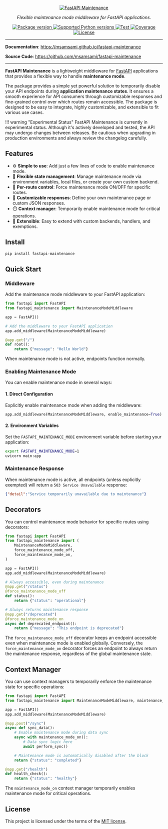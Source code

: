 <p align="center">
  <a href="https://msamsami.github.io/fastapi-maintenance">
    <img src="https://raw.githubusercontent.com/msamsami/fastapi-maintenance/main/docs/img/header.svg" alt="FastAPI Maintenance">
  </a>
</p>
<p align="center">
    <em>Flexible maintenance mode middleware for FastAPI applications.</em>
</p>

<p align="center">
  <a href="https://pypi.org/project/fastapi-maintenance/">
    <img src="https://img.shields.io/pypi/v/fastapi-maintenance?color=orange&label=pypi" alt="Package version">
  </a>
  <a href="https://pypi.org/project/fastapi-maintenance/">
    <img src="https://img.shields.io/badge/python-3.8%20%7C%203.9%20%7C%203.10%20%7C%203.11%20%7C%203.12%20%7C%203.13-blue" alt="Supported Python versions">
  </a>
  <a href="https://github.com/msamsami/fastapi-maintenance/actions?query=workflow%3ATest+event%3Apush+branch%3Amain" target="_blank">
    <img src="https://github.com/msamsami/fastapi-maintenance/actions/workflows/ci.yml/badge.svg?event=push&branch=main" alt="Test">
  </a>
  <a href="https://codecov.io/gh/msamsami/fastapi-maintenance" >
    <img src="https://codecov.io/gh/msamsami/fastapi-maintenance/graph/badge.svg?token=OO3XDXYCBW" alt="Coverage"/>
  </a>
  <a href="https://github.com/msamsami/fastapi-maintenance/blob/main/LICENSE">
    <img src="https://img.shields.io/github/license/msamsami/fastapi-maintenance?color=%2334D058" alt="License">
  </a>
</p>

---

**Documentation**: <a href="https://msamsami.github.io/fastapi-maintenance" target="_blank">https://msamsami.github.io/fastapi-maintenance</a>

**Source Code**: <a href="https://github.com/msamsami/fastapi-maintenance" target="_blank">https://github.com/msamsami/fastapi-maintenance</a>

---

**FastAPI Maintenance** is a lightweight middleware for [FastAPI](https://fastapi.tiangolo.com/) applications that provides a flexible way to handle **maintenance mode**.

The package provides a simple yet powerful solution to temporarily disable your API endpoints during **application maintenance states**. It ensures a smooth experience for API consumers through customizable responses and fine-grained control over which routes remain accessible. The package is designed to be easy to integrate, highly customizable, and extensible to fit various use cases.

!!! warning "Experimental Status"
    FastAPI Maintenance is currently in experimental status. Although it's actively developed and tested, the API may undergo changes between releases. Be cautious when upgrading in production environments and always review the changelog carefully.

## Features

- ⚙️ **Simple to use**: Add just a few lines of code to enable maintenance mode.
- 🔌 **Flexible state management**: Manage maintenance mode via environment variables, local files, or create your own custom backend.
- 🚦 **Per-route control**: Force maintenance mode ON/OFF for specific routes.
- 🎨 **Customizable responses**: Define your own maintenance page or custom JSON responses.
- ⏱️ **Context manager**: Temporarily enable maintenance mode for critical operations.
- 🧩 **Extensible**: Easy to extend with custom backends, handlers, and exemptions.

## Install

```bash
pip install fastapi-maintenance
```

## Quick Start

### Middleware

Add the maintenance mode middleware to your FastAPI application:

```python
from fastapi import FastAPI
from fastapi_maintenance import MaintenanceModeMiddleware

app = FastAPI()

# Add the middleware to your FastAPI application
app.add_middleware(MaintenanceModeMiddleware)

@app.get("/")
def root():
    return {"message": "Hello World"}
```

When maintenance mode is not active, endpoints function normally.

### Enabling Maintenance Mode

You can enable maintenance mode in several ways:

#### 1. Direct Configuration
Explicitly enable maintenance mode when adding the middleware:
```python
app.add_middleware(MaintenanceModeMiddleware, enable_maintenance=True)
```

#### 2. Environment Variables
Set the `FASTAPI_MAINTENANCE_MODE` environment variable before starting your application:
```bash
export FASTAPI_MAINTENANCE_MODE=1
uvicorn main:app
```

### Maintenance Response

When maintenance mode is active, all endpoints (unless explicitly exempted) will return a `503 Service Unavailable` response:
```json
{"detail":"Service temporarily unavailable due to maintenance"}
```

## Decorators

You can control maintenance mode behavior for specific routes using decorators:

```python
from fastapi import FastAPI
from fastapi_maintenance import (
    MaintenanceModeMiddleware,
    force_maintenance_mode_off,
    force_maintenance_mode_on,
)

app = FastAPI()
app.add_middleware(MaintenanceModeMiddleware)

# Always accessible, even during maintenance
@app.get("/status")
@force_maintenance_mode_off
def status():
    return {"status": "operational"}

# Always returns maintenance response
@app.get("/deprecated")
@force_maintenance_mode_on
async def deprecated_endpoint():
    return {"message": "This endpoint is deprecated"}
```

The `force_maintenance_mode_off` decorator keeps an endpoint accessible even when maintenance mode is enabled globally. Conversely, the `force_maintenance_mode_on` decorator forces an endpoint to always return the maintenance response, regardless of the global maintenance state.

## Context Manager

You can use context managers to temporarily enforce the maintenance state for specific operations:

```python
from fastapi import FastAPI
from fastapi_maintenance import MaintenanceModeMiddleware, maintenance_mode_on

app = FastAPI()
app.add_middleware(MaintenanceModeMiddleware)

@app.post("/sync")
async def sync_data():
    # Enable maintenance mode during data sync
    async with maintenance_mode_on():
        # Data sync logic here
        await perform_sync()

    # Maintenance mode is automatically disabled after the block
    return {"status": "completed"}

@app.get("/health")
def health_check():
    return {"status": "healthy"}
```

The `maintenance_mode_on` context manager temporarily enables maintenance mode for critical operations.

## License

This project is licensed under the terms of the [MIT license](https://github.com/msamsami/fastapi-maintenance/blob/main/LICENSE).
